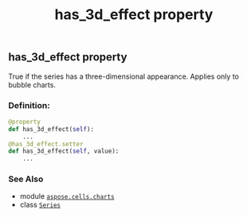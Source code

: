 ﻿---
title: has_3d_effect property
second_title: Aspose.Cells for Python via .NET API References
description: 
type: docs
weight: 200
url: /aspose.cells.charts/series/has_3d_effect/
is_root: false
---

## has_3d_effect property


True if the series has a three-dimensional appearance. 
Applies only to bubble charts.
### Definition:
```python
@property
def has_3d_effect(self):
    ...
@has_3d_effect.setter
def has_3d_effect(self, value):
    ...
```

### See Also
* module [`aspose.cells.charts`](../../)
* class [`Series`](/cells/python-net/aspose.cells.charts/series)
